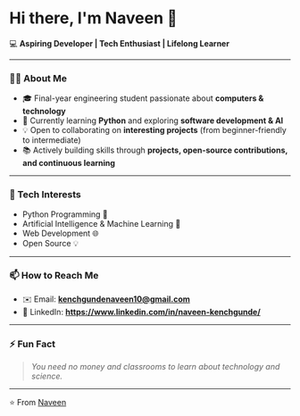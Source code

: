 # Hi there, I'm Naveen 👋

💻 **Aspiring Developer | Tech Enthusiast | Lifelong Learner**

---

### 👨‍💻 About Me
- 🎓 Final-year engineering student passionate about **computers & technology**  
- 🌱 Currently learning **Python** and exploring **software development & AI**  
- 💡 Open to collaborating on **interesting projects** (from beginner-friendly to intermediate)  
- 📚 Actively building skills through **projects, open-source contributions, and continuous learning**  

---

### 🚀 Tech Interests
- Python Programming 🐍  
- Artificial Intelligence & Machine Learning 🤖  
- Web Development 🌐  
- Open Source 💡  

---

### 📫 How to Reach Me
- ✉️ Email: **kenchgundenaveen10@gmail.com**  
- 💼 LinkedIn: **https://www.linkedin.com/in/naveen-kenchgunde/**


---

### ⚡ Fun Fact
> *You need no money and classrooms to learn about technology and science.*

---

⭐️ From [Naveen](https://github.com/NAVEEN10032004K)

